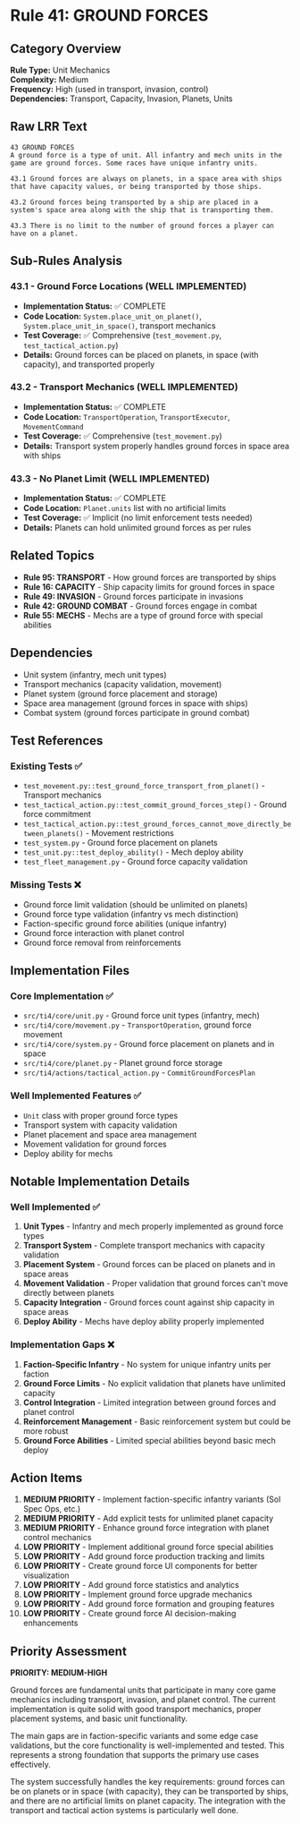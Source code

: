 # Rule 41: GROUND FORCES

## Category Overview
**Rule Type:** Unit Mechanics  
**Complexity:** Medium  
**Frequency:** High (used in transport, invasion, control)  
**Dependencies:** Transport, Capacity, Invasion, Planets, Units

## Raw LRR Text
```
43 GROUND FORCES
A ground force is a type of unit. All infantry and mech units in the game are ground forces. Some races have unique infantry units.

43.1 Ground forces are always on planets, in a space area with ships that have capacity values, or being transported by those ships.

43.2 Ground forces being transported by a ship are placed in a system's space area along with the ship that is transporting them.

43.3 There is no limit to the number of ground forces a player can have on a planet.
```

## Sub-Rules Analysis

### 43.1 - Ground Force Locations (WELL IMPLEMENTED)
- **Implementation Status:** ✅ COMPLETE
- **Code Location:** `System.place_unit_on_planet()`, `System.place_unit_in_space()`, transport mechanics
- **Test Coverage:** ✅ Comprehensive (`test_movement.py`, `test_tactical_action.py`)
- **Details:** Ground forces can be placed on planets, in space (with capacity), and transported properly

### 43.2 - Transport Mechanics (WELL IMPLEMENTED)
- **Implementation Status:** ✅ COMPLETE  
- **Code Location:** `TransportOperation`, `TransportExecutor`, `MovementCommand`
- **Test Coverage:** ✅ Comprehensive (`test_movement.py`)
- **Details:** Transport system properly handles ground forces in space area with ships

### 43.3 - No Planet Limit (WELL IMPLEMENTED)
- **Implementation Status:** ✅ COMPLETE
- **Code Location:** `Planet.units` list with no artificial limits
- **Test Coverage:** ✅ Implicit (no limit enforcement tests needed)
- **Details:** Planets can hold unlimited ground forces as per rules

## Related Topics
- **Rule 95: TRANSPORT** - How ground forces are transported by ships
- **Rule 16: CAPACITY** - Ship capacity limits for ground forces in space
- **Rule 49: INVASION** - Ground forces participate in invasions
- **Rule 42: GROUND COMBAT** - Ground forces engage in combat
- **Rule 55: MECHS** - Mechs are a type of ground force with special abilities

## Dependencies
- Unit system (infantry, mech unit types)
- Transport mechanics (capacity validation, movement)
- Planet system (ground force placement and storage)
- Space area management (ground forces in space with ships)
- Combat system (ground forces participate in ground combat)

## Test References

### Existing Tests ✅
- `test_movement.py::test_ground_force_transport_from_planet()` - Transport mechanics
- `test_tactical_action.py::test_commit_ground_forces_step()` - Ground force commitment
- `test_tactical_action.py::test_ground_forces_cannot_move_directly_between_planets()` - Movement restrictions
- `test_system.py` - Ground force placement on planets
- `test_unit.py::test_deploy_ability()` - Mech deploy ability
- `test_fleet_management.py` - Ground force capacity validation

### Missing Tests ❌
- Ground force limit validation (should be unlimited on planets)
- Ground force type validation (infantry vs mech distinction)
- Faction-specific ground force abilities (unique infantry)
- Ground force interaction with planet control
- Ground force removal from reinforcements

## Implementation Files

### Core Implementation ✅
- `src/ti4/core/unit.py` - Ground force unit types (infantry, mech)
- `src/ti4/core/movement.py` - `TransportOperation`, ground force movement
- `src/ti4/core/system.py` - Ground force placement on planets and in space
- `src/ti4/core/planet.py` - Planet ground force storage
- `src/ti4/actions/tactical_action.py` - `CommitGroundForcesPlan`

### Well Implemented Features ✅
- `Unit` class with proper ground force types
- Transport system with capacity validation
- Planet placement and space area management
- Movement validation for ground forces
- Deploy ability for mechs

## Notable Implementation Details

### Well Implemented ✅
1. **Unit Types** - Infantry and mech properly implemented as ground force types
2. **Transport System** - Complete transport mechanics with capacity validation
3. **Placement System** - Ground forces can be placed on planets and in space areas
4. **Movement Validation** - Proper validation that ground forces can't move directly between planets
5. **Capacity Integration** - Ground forces count against ship capacity in space areas
6. **Deploy Ability** - Mechs have deploy ability properly implemented

### Implementation Gaps ❌
1. **Faction-Specific Infantry** - No system for unique infantry units per faction
2. **Ground Force Limits** - No explicit validation that planets have unlimited capacity
3. **Control Integration** - Limited integration between ground forces and planet control
4. **Reinforcement Management** - Basic reinforcement system but could be more robust
5. **Ground Force Abilities** - Limited special abilities beyond basic mech deploy

## Action Items

1. **MEDIUM PRIORITY** - Implement faction-specific infantry variants (Sol Spec Ops, etc.)
2. **MEDIUM PRIORITY** - Add explicit tests for unlimited planet capacity
3. **MEDIUM PRIORITY** - Enhance ground force integration with planet control mechanics
4. **LOW PRIORITY** - Implement additional ground force special abilities
5. **LOW PRIORITY** - Add ground force production tracking and limits
6. **LOW PRIORITY** - Create ground force UI components for better visualization
7. **LOW PRIORITY** - Add ground force statistics and analytics
8. **LOW PRIORITY** - Implement ground force upgrade mechanics
9. **LOW PRIORITY** - Add ground force formation and grouping features
10. **LOW PRIORITY** - Create ground force AI decision-making enhancements

## Priority Assessment
**PRIORITY: MEDIUM-HIGH**

Ground forces are fundamental units that participate in many core game mechanics including transport, invasion, and planet control. The current implementation is quite solid with good transport mechanics, proper placement systems, and basic unit functionality. 

The main gaps are in faction-specific variants and some edge case validations, but the core functionality is well-implemented and tested. This represents a strong foundation that supports the primary use cases effectively.

The system successfully handles the key requirements: ground forces can be on planets or in space (with capacity), they can be transported by ships, and there are no artificial limits on planet capacity. The integration with the transport and tactical action systems is particularly well done.